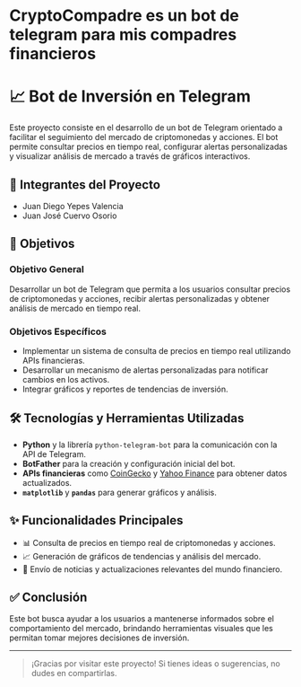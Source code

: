 # CryptoCompadre es un bot de telegram para mis compadres financieros

# 📈 Bot de Inversión en Telegram

Este proyecto consiste en el desarrollo de un bot de Telegram orientado a facilitar el seguimiento del mercado de criptomonedas y acciones. El bot permite consultar precios en tiempo real, configurar alertas personalizadas y visualizar análisis de mercado a través de gráficos interactivos.

## 👥 Integrantes del Proyecto

- Juan Diego Yepes Valencia  
- Juan José Cuervo Osorio

## 🎯 Objetivos

### Objetivo General

Desarrollar un bot de Telegram que permita a los usuarios consultar precios de criptomonedas y acciones, recibir alertas personalizadas y obtener análisis de mercado en tiempo real.

### Objetivos Específicos

- Implementar un sistema de consulta de precios en tiempo real utilizando APIs financieras.
- Desarrollar un mecanismo de alertas personalizadas para notificar cambios en los activos.
- Integrar gráficos y reportes de tendencias de inversión.

## 🛠 Tecnologías y Herramientas Utilizadas

- **Python** y la librería `python-telegram-bot` para la comunicación con la API de Telegram.
- **BotFather** para la creación y configuración inicial del bot.
- **APIs financieras** como [CoinGecko](https://www.coingecko.com/) y [Yahoo Finance](https://finance.yahoo.com/) para obtener datos actualizados.
- **`matplotlib`** y **`pandas`** para generar gráficos y análisis.

## ✨ Funcionalidades Principales

- 📊 Consulta de precios en tiempo real de criptomonedas y acciones.
- 📈 Generación de gráficos de tendencias y análisis del mercado.
- 📰 Envío de noticias y actualizaciones relevantes del mundo financiero.

## ✅ Conclusión

Este bot busca ayudar a los usuarios a mantenerse informados sobre el comportamiento del mercado, brindando herramientas visuales que les permitan tomar mejores decisiones de inversión.

---

> ¡Gracias por visitar este proyecto! Si tienes ideas o sugerencias, no dudes en compartirlas.


